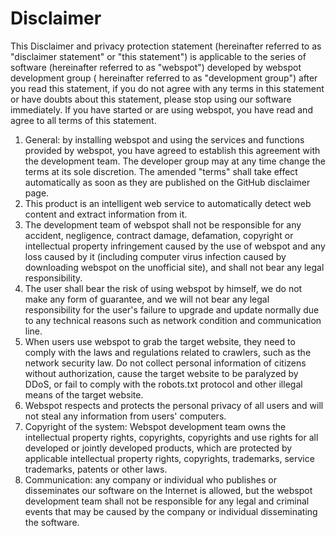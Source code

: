 # Disclaimer

This Disclaimer and privacy protection statement (hereinafter referred to as "disclaimer statement" or "this statement")
is applicable to the series of software (hereinafter referred to as "webspot") developed by webspot development group (
hereinafter referred to as "development group") after you read this statement, if you do not agree with any terms in
this statement or have doubts about this statement, please stop using our software immediately. If you have started or
are using webspot, you have read and agree to all terms of this statement.

1. General: by installing webspot and using the services and functions provided by webspot, you have agreed to establish
   this agreement with the development team. The developer group may at any time change the terms at its sole
   discretion. The amended "terms" shall take effect automatically as soon as they are published on the GitHub
   disclaimer page.
2. This product is an intelligent web service to automatically detect web content and extract information from it.
3. The development team of webspot shall not be responsible for any accident, negligence, contract damage, defamation,
   copyright or intellectual property infringement caused by the use of webspot and any loss caused by it (including
   computer virus infection caused by downloading webspot on the unofficial site), and shall not bear any legal
   responsibility.
4. The user shall bear the risk of using webspot by himself, we do not make any form of guarantee, and we will not bear
   any legal responsibility for the user's failure to upgrade and update normally due to any technical reasons such as
   network condition and communication line.
5. When users use webspot to grab the target website, they need to comply with the laws and regulations related to
   crawlers, such as the network security law. Do not collect personal information of citizens without authorization,
   cause the target website to be paralyzed by DDoS, or fail to comply with the robots.txt protocol and other illegal
   means of the target website.
6. Webspot respects and protects the personal privacy of all users and will not steal any information from users'
   computers.
7. Copyright of the system: Webspot development team owns the intellectual property rights, copyrights, copyrights and
   use rights for all developed or jointly developed products, which are protected by applicable intellectual property
   rights, copyrights, trademarks, service trademarks, patents or other laws.
8. Communication: any company or individual who publishes or disseminates our software on the Internet is allowed, but
   the webspot development team shall not be responsible for any legal and criminal events that may be caused by the
   company or individual disseminating the software.

